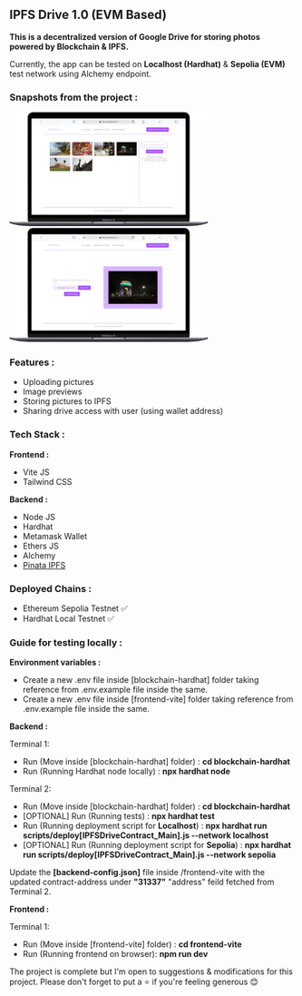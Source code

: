 <h2>IPFS Drive 1.0 (EVM Based)</h2>

<b>This is a decentralized version of Google Drive for storing photos powered by Blockchain & IPFS.</b>

Currently, the app can be tested on <b>Localhost (Hardhat)</b> & <b>Sepolia (EVM)</b> test network using Alchemy endpoint.

<h3><b>Snapshots from the project :</b></h3>

<img src="./project-assets/screenshot-1.png" width="350" class="image-align-left"><img src="./project-assets/screenshot-2.png" width="350">

<h3><b>Features :</b></h3>

<ul>
    <li>Uploading pictures</li>
    <li>Image previews</li>
    <li>Storing pictures to IPFS</li>
    <li>Sharing drive access with user (using wallet address)</li>
</ul>

<h3><b>Tech Stack :</b></h3>

<b>Frontend :</b>

<ul>
    <li>Vite JS</li>
    <li>Tailwind CSS</li>
</ul>

<b>Backend :</b>

<ul>
    <li>Node JS</li>
    <li>Hardhat</li>
    <li>Metamask Wallet</li>
    <li>Ethers JS</li>
    <li>Alchemy</li>
    <li><a href="https://www.pinata.cloud/">Pinata IPFS</a></li>
</ul>

<h3><b>Deployed Chains :</b></h3>

<ul>
    <li>Ethereum Sepolia Testnet ✅ </li>
    <li>Hardhat Local Testnet ✅</li>
</ul>

<h3><b>Guide for testing locally :</b></h3>

<b>Environment variables :</b>

<ul>
    <li>Create a new .env file inside [blockchain-hardhat] folder taking reference from .env.example file inside the same.</li>
    <li>Create a new .env file inside [frontend-vite] folder taking reference from .env.example file inside the same.</li>
</ul>

<b>Backend :</b>

Terminal 1:

<ul>
    <li>Run (Move inside [blockchain-hardhat] folder) : <b>cd blockchain-hardhat</b></li>
    <li>Run (Running Hardhat node locally) : <b>npx hardhat node</b></li>

</ul>

Terminal 2:

<ul>
    <li>Run (Move inside [blockchain-hardhat] folder) : <b>cd blockchain-hardhat</b></li>
    <li>[OPTIONAL] Run (Running tests) : <b>npx hardhat test</b></li>
    <li>Run (Running deployment script for <b>Localhost</b>) : <b>npx hardhat run scripts/deploy[IPFSDriveContract_Main].js --network localhost</b></li>
    <li>[OPTIONAL] Run (Running deployment script for <b>Sepolia</b>) : <b>npx hardhat run scripts/deploy[IPFSDriveContract_Main].js --network sepolia</b></li>
</ul>

Update the <b>[backend-config.json]</b> file inside /frontend-vite with the updated contract-address under <b>"31337"</b> "address" feild fetched from Terminal 2.

<b>Frontend :</b>

Terminal 1:

<ul>
    <li>Run (Move inside [frontend-vite] folder) : <b>cd frontend-vite</b></li>
    <li>Run (Running frontend on browser): <b>npm run dev</b></li>
</ul>

The project is complete but I'm open to suggestions & modifications for this project. Please don't forget to put a ⭐ if you're feeling generous 😊
